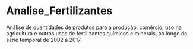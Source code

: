 # Analise_Fertilizantes
Análise de quantidades de produtos para a produção, comércio, uso na agricultura e outros usos de fertilizantes químicos e minerais, ao longo da série temporal de 2002 a 2017.
